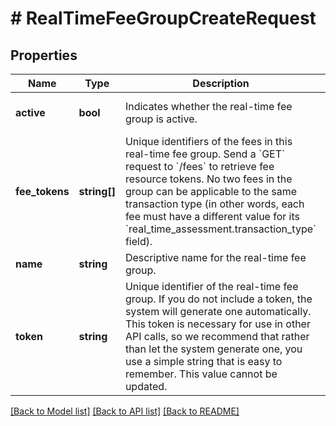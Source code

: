 # # RealTimeFeeGroupCreateRequest

## Properties

Name | Type | Description | Notes
------------ | ------------- | ------------- | -------------
**active** | **bool** | Indicates whether the real-time fee group is active. | [optional] [default to true]
**fee_tokens** | **string[]** | Unique identifiers of the fees in this real-time fee group. Send a &#x60;GET&#x60; request to &#x60;/fees&#x60; to retrieve fee resource tokens.  No two fees in the group can be applicable to the same transaction type (in other words, each fee must have a different value for its &#x60;real_time_assessment.transaction_type&#x60; field). | [optional]
**name** | **string** | Descriptive name for the real-time fee group. |
**token** | **string** | Unique identifier of the real-time fee group.  If you do not include a token, the system will generate one automatically. This token is necessary for use in other API calls, so we recommend that rather than let the system generate one, you use a simple string that is easy to remember. This value cannot be updated. | [optional]

[[Back to Model list]](../../README.md#models) [[Back to API list]](../../README.md#endpoints) [[Back to README]](../../README.md)
